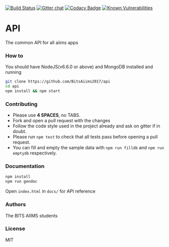 [![Build Status](https://travis-ci.org/BitsAiims2017/api.svg?branch=master)](https://travis-ci.org/BitsAiims2017/api)
[![Gitter chat](https://badges.gitter.im/BitsAiims2017/api.png)](https://gitter.im/BITS-Developers/Lobby)
[![Codacy Badge](https://api.codacy.com/project/badge/Grade/ceb3c67ab4004c4ebeb8413a823dcc22)](https://www.codacy.com/app/UtkarshMe/api?utm_source=github.com&amp;utm_medium=referral&amp;utm_content=BitsAiims2017/api&amp;utm_campaign=Badge_Grade)
[![Known Vulnerabilities](https://snyk.io/test/github/bitsaiims2017/api/badge.svg)](https://snyk.io/test/github/bitsaiims2017/api)


# API
The common API for all aiims apps


### How to
You should have NodeJS(v6.6.0 or above) and MongoDB installed and running
```bash
git clone https://github.com/BitsAiims2017/api
cd api
npm install && npm start
```


### Contributing
- Please use **4 SPACES**, no TABS.
- Fork and open a pull request with the changes
- Follow the code style used in the project already and ask on gitter if in
doubt.
- Please run ```npm test``` to check that all tests pass before opening a
pull request.
- You can fill and empty the sample data with ```npm run filldb```
and ```npm run emptydb``` respectively.


### Documentation
```bash
npm install
npm run gendoc
```
Open ```index.html``` in ```docs/``` for API reference


### Authors
The BITS AIIMS students


### License
MIT
